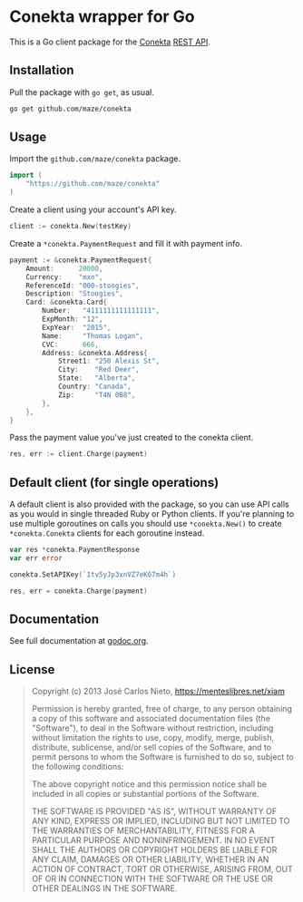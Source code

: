 # Conekta wrapper for Go

This is a Go client package for the [Conekta][1] [REST API][2].

## Installation

Pull the package with `go get`, as usual.

```sh
go get github.com/maze/conekta
```

## Usage

Import the `github.com/maze/conekta` package.

```go
import (
	"https://github.com/maze/conekta"
)
```

Create a client using your account's API key.

```go
client := conekta.New(testKey)
```

Create a `*conekta.PaymentRequest` and fill it with payment info.

```go
payment := &conekta.PaymentRequest{
	Amount:      20000,
	Currency:    "mxn",
	ReferenceId: "000-stoogies",
	Description: "Stoogies",
	Card: &conekta.Card{
		Number:   "4111111111111111",
		ExpMonth: "12",
		ExpYear:  "2015",
		Name:     "Thomas Logan",
		CVC:      666,
		Address: &conekta.Address{
			Street1: "250 Alexis St",
			City:    "Red Deer",
			State:   "Alberta",
			Country: "Canada",
			Zip:     "T4N 0B8",
		},
	},
}
```

Pass the payment value you've just created to the conekta client.

```go
res, err := client.Charge(payment)
```

## Default client (for single operations)

A default client is also provided with the package, so you can use API
calls as you would in single threaded Ruby or Python clients. If you're
planning to use multiple goroutines on calls you should use `*conekta.New()`
to create `*conekta.Conekta` clients for each goroutine instead.

```go
var res *conekta.PaymentResponse
var err error

conekta.SetAPIKey(`1tv5yJp3xnVZ7eK67m4h`)

res, err = conekta.Charge(payment)
```

## Documentation

See full documentation at [godoc.org][3].

## License

> Copyright (c) 2013 José Carlos Nieto, https://menteslibres.net/xiam
>
> Permission is hereby granted, free of charge, to any person obtaining
> a copy of this software and associated documentation files (the
> "Software"), to deal in the Software without restriction, including
> without limitation the rights to use, copy, modify, merge, publish,
> distribute, sublicense, and/or sell copies of the Software, and to
> permit persons to whom the Software is furnished to do so, subject to
> the following conditions:
>
> The above copyright notice and this permission notice shall be
> included in all copies or substantial portions of the Software.
>
> THE SOFTWARE IS PROVIDED "AS IS", WITHOUT WARRANTY OF ANY KIND,
> EXPRESS OR IMPLIED, INCLUDING BUT NOT LIMITED TO THE WARRANTIES OF
> MERCHANTABILITY, FITNESS FOR A PARTICULAR PURPOSE AND
> NONINFRINGEMENT. IN NO EVENT SHALL THE AUTHORS OR COPYRIGHT HOLDERS BE
> LIABLE FOR ANY CLAIM, DAMAGES OR OTHER LIABILITY, WHETHER IN AN ACTION
> OF CONTRACT, TORT OR OTHERWISE, ARISING FROM, OUT OF OR IN CONNECTION
> WITH THE SOFTWARE OR THE USE OR OTHER DEALINGS IN THE SOFTWARE.

[1]: https://www.conekta.io
[2]: https://www.conekta.io/docs/api
[3]: http://godoc.org/github.com/maze/conekta
